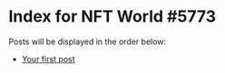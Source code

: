 # Index for NFT World #5773
Posts will be displayed in the order below:

- [Your first post](./001-first.md)

